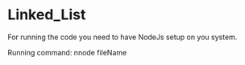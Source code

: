 # Linked_List

For running the code you need to have NodeJs setup on you system.

Running command: nnode fileName
